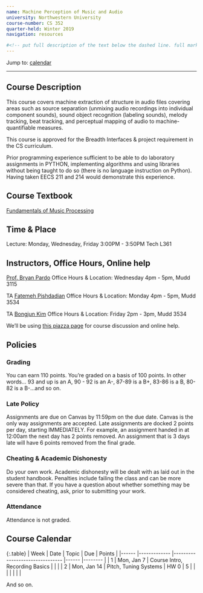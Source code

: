```yaml
---
name: Machine Perception of Music and Audio
university: Northwestern University
course-number: CS 352
quarter-held: Winter 2019
navigation: resources

#<!-- put full description of the text below the dashed line. full markdown is supported. the external link at the top is to reference the image in later text -->
---
```


Jump to: [calendar](#course-calendar)
* * *

## Course Description
This course covers machine extraction of structure in audio files covering areas such as source separation (unmixing audio recordings into individual component sounds), sound object recognition (labeling sounds), melody tracking, beat tracking, and perceptual mapping of audio to machine-quantifiable measures.

This course is approved for the Breadth Interfaces & project requirement in the CS curriculum.

Prior programming experience sufficient to be able to do laboratory assignments in PYTHON, implementing algorithms and using libraries without being taught to do so (there is no language instruction on Python). Having taken EECS 211 and 214 would demonstrate this experience.

## Course Textbook

[Fundamentals of Music Processing](https://www.springer.com/gp/book/9783319219448) 

## Time & Place
Lecture: Monday, Wednesday, Friday 3:00PM - 3:50PM Tech L361

## Instructors, Office Hours, Online help

[Prof. Bryan Pardo](http://bryanpardo.com/)  Office Hours & Location: Wednesday 4pm - 5pm, Mudd 3115

TA [Fatemeh Pishdadian](http://fatemehpishdadian.com/) Office Hours & Location: Monday 4pm - 5pm, Mudd 3534

TA [Bongjun Kim](http://www.bongjunkim.com/) Office Hours & Location: Friday 2pm - 3pm, Mudd 3534

We’ll be using [this piazza page](http://piazza.com/northwestern/winter2019/eecs352/home) for course discussion and online help.

## Policies

### Grading 
You can earn 110 points. You’re graded on a basis of 100 points. In other words… 93 and up is an A, 90 - 92 is an A-, 87-89 is a B+, 83-86 is a B, 80-82 is a B-…and so on.

### Late Policy
Assignments are due on Canvas by 11:59pm on the due date. Canvas is the only way assignments are accepted. Late assignments are docked 2 points per day, starting IMMEDIATELY. For example, an assignment handed in at 12:00am the next day has 2 points removed. An assignment that is 3 days late will have 6 points removed from the final grade.

### Cheating & Academic Dishonesty
Do your own work. Academic dishonesty will be dealt with as laid out in the student handbook. Penalties include failing the class and can be more severe than that. If you have a question about whether something may be considered cheating, ask, prior to submitting your work.

### Attendance
Attendance is not graded.

## Course Calendar
<!-- http://www.tablesgenerator.com/markdown_tables might be useful for creating more tavbles in the future -->

{:.table}
| Week 	| Date        	| Topic                          	| Due  	| Points 	|
|------	|-------------	|--------------------------------	|------	|--------	|
| 1    	| Mon, Jan 7  	| Course Intro, Recording Basics 	|      	|        	|
| 2    	| Mon, Jan 14 	| Pitch, Tuning Systems          	| HW 0 	| 5      	|
|      	|             	|                                	|      	|        	|



And so on. 